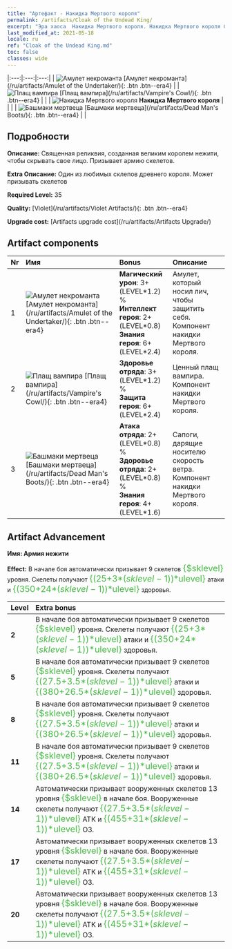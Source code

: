 ```yaml
---
title: "Артефакт - Накидка Мертвого короля"
permalink: /artifacts/Cloak of the Undead King/
excerpt: "Эра хаоса  Накидка Мертвого короля. Накидка Мертвого короля Священная реликвия, созданная великим королем нежити, чтобы скрывать свое лицо. Призывает армию скелетов."
last_modified_at: 2021-05-18
locale: ru
ref: "Cloak of the Undead King.md"
toc: false
classes: wide
---
```


  |:---:|:---:|:---:| 
  | ![Амулет некроманта](/images/t/artifact_40321.png) [Амулет некроманта](/ru/artifacts/Amulet of the Undertaker/){: .btn .btn--era4} |   | ![Плащ вампира](/images/t/artifact_40322.png) [Плащ вампира](/ru/artifacts/Vampire's Cowl/){: .btn .btn--era4} | 
  |   | ![Накидка Мертвого короля](/images/t/icon_artifact_32.png) **Накидка Мертвого короля** |  | 
  |   | ![Башмаки мертвеца](/images/t/artifact_40323.png) [Башмаки мертвеца](/ru/artifacts/Dead Man's Boots/){: .btn .btn--era4} |   | 


## Подробности

 **Описание:** Священная реликвия, созданная великим королем нежити, чтобы скрывать свое лицо. Призывает армию скелетов.

 **Extra Описание:** Один из любимых склепов древнего короля. Может призывать скелетов

 **Required Level:** 35

 **Quality:** [Violet](/ru/artifacts/Violet Artifacts/){: .btn .btn--era4}

 **Upgrade cost:** [Artifacts upgrade cost](/ru/artifacts/Artifacts Upgrade/)



## Artifact components

  | Nr |    Имя    |   Bonus | Описание | 
  |:---|:-----------|:--------|:------------| 
  | 1 | ![Амулет некроманта](/images/t/artifact_40321.png) [Амулет некроманта](/ru/artifacts/Amulet of the Undertaker/){: .btn .btn--era4} | **Магический урон**: 3+(LEVEL\*1.2) %<br/>**Интеллект героя**: 2+(LEVEL\*0.8)<br/>**Знания героя**: 6+(LEVEL\*2.4) | Амулет, который носил лич, чтобы защитить себя. Компонент накидки Мертвого короля. | 
  | 2 | ![Плащ вампира](/images/t/artifact_40322.png) [Плащ вампира](/ru/artifacts/Vampire's Cowl/){: .btn .btn--era4} | **Здоровье отряда**: 3+(LEVEL\*1.2) %<br/>**Защита героя**: 6+(LEVEL\*2.4) | Ценный плащ вампира. Компонент накидки Мертвого короля. | 
  | 3 | ![Башмаки мертвеца](/images/t/artifact_40323.png) [Башмаки мертвеца](/ru/artifacts/Dead Man's Boots/){: .btn .btn--era4} | **Атака отряда**: 2+(LEVEL\*0.8) %<br/>**Здоровье отряда**: 2+(LEVEL\*0.8) %<br/>**Знания героя**: 4+(LEVEL\*1.6) | Сапоги, дарящие носителю скорость ветра. Компонент накидки Мертвого короля. | 


## Artifact Advancement

 **Имя: Армия нежити**

 **Effect:** В начале боя автоматически призывает 9 скелетов <span style="color: #48b946;font-size:20px">{$sklevel}</span> уровня. Скелеты получают <span style="color: #48b946;font-size:20px">{(25+3*($sklevel-1))*$ulevel}</span> атаки и <span style="color: #48b946;font-size:20px">{(350+24*($sklevel-1))*$ulevel}</span> здоровья.

  |  Level  |    Extra bonus  | 
  |:--------|:----------------| 
  | **2** | В начале боя автоматически призывает 9 скелетов <span style="color: #48b946;font-size:20px">{$sklevel}</span> уровня. Скелеты получают <span style="color: #48b946;font-size:20px">{(25+3*($sklevel-1))*$ulevel}</span> атаки и <span style="color: #48b946;font-size:20px">{(350+24*($sklevel-1))*$ulevel}</span> здоровья. | 
  | **5** | В начале боя автоматически призывает 9 скелетов <span style="color: #48b946;font-size:20px">{$sklevel}</span> уровня. Скелеты получают <span style="color: #48b946;font-size:20px">{(27.5+3.5*($sklevel-1))*$ulevel}</span> атаки и <span style="color: #48b946;font-size:20px">{(380+26.5*($sklevel-1))*$ulevel}</span> здоровья. | 
  | **8** | В начале боя автоматически призывает 9 скелетов <span style="color: #48b946;font-size:20px">{$sklevel}</span> уровня. Скелеты получают <span style="color: #48b946;font-size:20px">{(27.5+3.5*($sklevel-1))*$ulevel}</span> атаки и <span style="color: #48b946;font-size:20px">{(380+26.5*($sklevel-1))*$ulevel}</span> здоровья. | 
  | **11** | В начале боя автоматически призывает 9 скелетов <span style="color: #48b946;font-size:20px">{$sklevel}</span> уровня. Скелеты получают <span style="color: #48b946;font-size:20px">{(27.5+3.5*($sklevel-1))*$ulevel}</span> атаки и <span style="color: #48b946;font-size:20px">{(380+26.5*($sklevel-1))*$ulevel}</span> здоровья. | 
  | **14** | Автоматически призывает вооруженных скелетов 13 уровня <span style="color: #48b946;font-size:20px">{$sklevel}</span> в начале боя. Вооруженные скелеты получают <span style="color: #48b946;font-size:20px">{(27.5+3.5*($sklevel-1))*$ulevel}</span> АТК и <span style="color: #48b946;font-size:20px">{(455+31*($sklevel-1))*$ulevel}</span> ОЗ. | 
  | **17** | Автоматически призывает вооруженных скелетов 13 уровня <span style="color: #48b946;font-size:20px">{$sklevel}</span> в начале боя. Вооруженные скелеты получают <span style="color: #48b946;font-size:20px">{(27.5+3.5*($sklevel-1))*$ulevel}</span> АТК и <span style="color: #48b946;font-size:20px">{(455+31*($sklevel-1))*$ulevel}</span> ОЗ. | 
  | **20** | Автоматически призывает вооруженных скелетов 13 уровня <span style="color: #48b946;font-size:20px">{$sklevel}</span> в начале боя. Вооруженные скелеты получают <span style="color: #48b946;font-size:20px">{(27.5+3.5*($sklevel-1))*$ulevel}</span> АТК и <span style="color: #48b946;font-size:20px">{(455+31*($sklevel-1))*$ulevel}</span> ОЗ. | 
